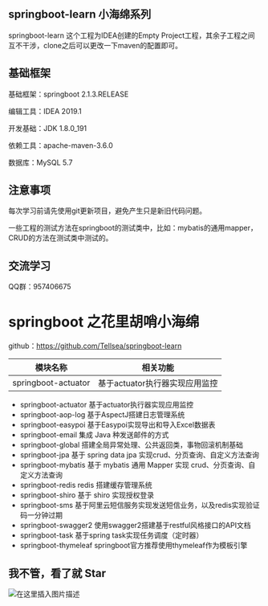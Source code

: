 ## springboot-learn 小海绵系列

springboot-learn 这个工程为IDEA创建的Empty Project工程，其余子工程之间互不干涉，clone之后可以更改一下maven的配置即可。

## 基础框架

基础框架：springboot 2.1.3.RELEASE

编辑工具：IDEA 2019.1

开发基础：JDK 1.8.0_191

依赖工具：apache-maven-3.6.0

数据库：MySQL 5.7

## 注意事项

每次学习前请先使用git更新项目，避免产生只是新旧代码问题。

一些工程的测试方法在springboot的测试类中，比如：mybatis的通用mapper，CRUD的方法在测试类中测试的。

## 交流学习

QQ群：957406675


# springboot 之花里胡哨小海绵
github：https://github.com/Tellsea/springboot-learn

|模块名称| 相关功能 |
|--|--|
|  springboot-actuator |基于actuator执行器实现应用监控  |

- springboot-actuator 基于actuator执行器实现应用监控
 - springboot-aop-log 基于AspectJ搭建日志管理系统
 - springboot-easypoi 基于Easypoi实现导出和导入Excel数据表
 - springboot-email 集成 Java 种发送邮件的方式
 - springboot-global 搭建全局异常处理、公共返回类，事物回滚机制基础
 - springboot-jpa 基于 spring data jpa 实现crud、分页查询、自定义方法查询
 - springboot-mybatis 基于 mybatis 通用 Mapper 实现 crud、分页查询、自定义方法查询
 - springboot-redis redis 搭建缓存管理系统
 - springboot-shiro 基于 shiro 实现授权登录
 - springboot-sms 基于阿里云短信服务实现发送短信业务，以及redis实现验证码一分钟过期
 - springboot-swagger2 使用swagger2搭建基于restful风格接口的API文档
 - springboot-task 基于spring task实现任务调度（定时器）
 - springboot-thymeleaf springboot官方推荐使用thymeleaf作为模板引擎

## 我不管，看了就 Star
![在这里插入图片描述](https://img-blog.csdnimg.cn/20190417200257956.jpg)
